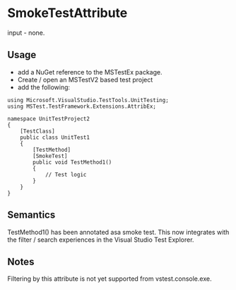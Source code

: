 # SmokeTestAttribute
input - none.

## Usage
- add a NuGet reference to the MSTestEx package.
- Create / open an MSTestV2 based test project
- add the following:
```
using Microsoft.VisualStudio.TestTools.UnitTesting;
using MSTest.TestFramework.Extensions.AttribEx;

namespace UnitTestProject2
{
    [TestClass]
    public class UnitTest1
    {
		[TestMethod]
		[SmokeTest]
        public void TestMethod1()
        {
            // Test logic
        }
    }
}
```
## Semantics
TestMethod1() has been annotated asa smoke test.
This now integrates with the filter / search experiences in the Visual Studio Test Explorer.

## Notes
Filtering by this attribute is not yet supported from vstest.console.exe.